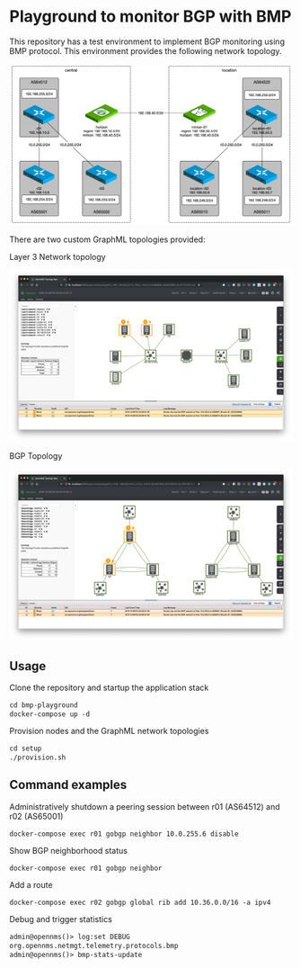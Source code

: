 # Playground to monitor BGP with BMP

This repository has a test environment to implement BGP monitoring using BMP protocol.
This environment provides the following network topology.

![](bgp-playground.png)

There are two custom GraphML topologies provided:

Layer 3 Network topology

![](layer3-topology.png)

BGP Topology

![](bgp-topology.png)

## Usage

Clone the repository and startup the application stack

```
cd bmp-playground
docker-compose up -d
```

Provision nodes and the GraphML network topologies

```
cd setup
./provision.sh
```

## Command examples

Administratively shutdown a peering session between r01 (AS64512) and r02 (AS65001)
```
docker-compose exec r01 gobgp neighbor 10.0.255.6 disable
```

Show BGP neighborhood status
```
docker-compose exec r01 gobgp neighbor
```

Add a route
```
docker-compose exec r02 gobgp global rib add 10.36.0.0/16 -a ipv4
```

Debug and trigger statistics
```
admin@opennms()> log:set DEBUG org.opennms.netmgt.telemetry.protocols.bmp
admin@opennms()> bmp-stats-update
```
